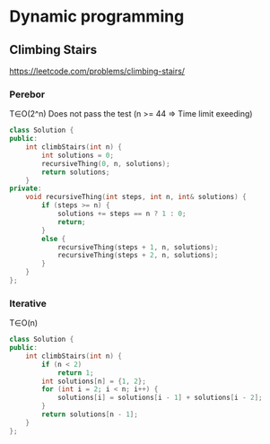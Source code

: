 # Dynamic programming

## Climbing Stairs
https://leetcode.com/problems/climbing-stairs/

### Perebor
T∈O(2^n)
Does not pass the test (n >= 44 => Time limit exeeding)
```c++
class Solution {
public:
    int climbStairs(int n) {
        int solutions = 0;
        recursiveThing(0, n, solutions);
        return solutions;
    }
private:
    void recursiveThing(int steps, int n, int& solutions) {
        if (steps >= n) {
            solutions += steps == n ? 1 : 0;
            return;
        }
        else {
            recursiveThing(steps + 1, n, solutions);
            recursiveThing(steps + 2, n, solutions);
        }    
    }
};
```

### Iterative
T∈O(n)
```c++
class Solution {
public:
    int climbStairs(int n) {
        if (n < 2)
            return 1;
        int solutions[n] = {1, 2};
        for (int i = 2; i < n; i++) {
            solutions[i] = solutions[i - 1] + solutions[i - 2];
        }
        return solutions[n - 1];
    }
};
```
